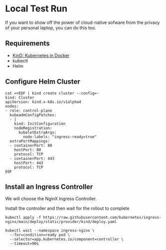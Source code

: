 # Local Test Run

If you want to show off the power of cloud-native sofware from the privacy of your personal laptop, you can do this too. 

## Requirements

* [KinD: Kubernetes in Docker](https://kind.sigs.k8s.io/docs/user/ingress)
* kubectl
* Helm

## Configure Helm Cluster

```
cat <<EOF | kind create cluster --config=-
kind: Cluster
apiVersion: kind.x-k8s.io/v1alpha4
nodes:
- role: control-plane
  kubeadmConfigPatches:
  - |
    kind: InitConfiguration
    nodeRegistration:
      kubeletExtraArgs:
        node-labels: "ingress-ready=true"
  extraPortMappings:
  - containerPort: 80
    hostPort: 80
    protocol: TCP
  - containerPort: 443
    hostPort: 443
    protocol: TCP
EOF
```

## Install an Ingress Controller

We will choose the NginX Ingress Controller.

Install the controller and then wait for the rollout to complete

```
kubectl apply -f https://raw.githubusercontent.com/kubernetes/ingress-nginx/main/deploy/static/provider/kind/deploy.yaml

kubectl wait --namespace ingress-nginx \
  --for=condition=ready pod \
  --selector=app.kubernetes.io/component=controller \
  --timeout=90s

```

